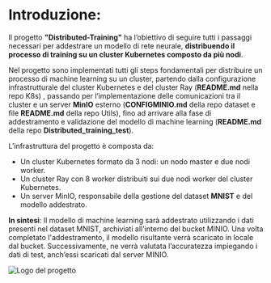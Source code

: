 # Introduzione:
Il progetto **"Distributed-Training"** ha l’obiettivo di seguire tutti i passaggi necessari per addestrare un modello di rete neurale, **distribuendo il processo di training su un cluster Kubernetes composto da più nodi**.

Nel progetto sono implementati tutti gli steps fondamentali per distribuire un processo di machine learning su un cluster, partendo dalla configurazione infrastrutturale del cluster Kubernetes e del cluster Ray (**README.md** nella repo K8s) , passando per l’implementazione delle comunicazioni tra il cluster e un server **MinIO** esterno (**CONFIGMINIO.md** della repo dataset e file **README.md** della repo Utils), fino ad arrivare alla fase di addestramento e validazione del modello di machine learning (**README.md** della repo **Distributed_training_test**).

L’infrastruttura del progetto è composta da:
 - Un cluster Kubernetes formato da 3 nodi: un nodo master e due nodi worker.
 - Un cluster Ray con 8 worker distribuiti sui due nodi worker del cluster Kubernetes.
 - Un server MinIO, responsabile della gestione del dataset **MNIST** e del modello addestrato.

**In sintesi**:
Il modello di machine learning sarà addestrato utilizzando i dati presenti nel dataset MNIST, archiviati all'interno del bucket MINIO. Una volta completato l'addestramento, il modello risultante verrà scaricato in locale dal bucket. Successivamente, ne verrà valutata l’accuratezza impiegando i dati di test, anch’essi scaricati dal server MINIO.


 ![Logo del progetto](./img/img.png) 





